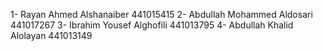 1- Rayan Ahmed Alshanaiber 441015415
2- Abdullah Mohammed Aldosari 441017267
3- Ibrahim Yousef Alghofili 441013795 
4- Abdullah Khalid Alolayan 441013149
